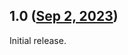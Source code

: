 ## 1.0 ([Sep 2, 2023](https://github.com/ramensoftware/windhawk-mods/blob/dd74a66cba0597c67f530df2d84259bcbc94432d/mods/msg-box-font-fix.wh.cpp))

Initial release.
